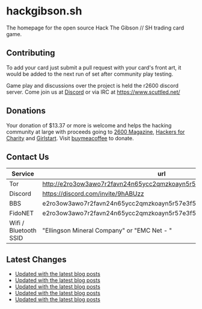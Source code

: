 # hackgibson.sh
The homepage for the open source Hack The Gibson // SH trading card game.


## Contributing

To add your card just submit a pull request with your card's front art, it would be added to the next run of set after community play testing.

Game play and discussions over the project is held the r2600 discord server. Come join us at [Discord](https://discord.com/invite/9hABUzz) or via IRC at https://www.scuttled.net/


## Donations

Your donation of $13.37 or more is welcome and helps the hacking community at large with proceeds going to [2600 Magazine](https://2600.com/), [Hackers for Charity](https://hackersforcharity.org) and [Girlstart](https://girlstart.org).  Visit [buymeacoffee](https://www.buymeacoffee.com/hackgibson.sh) to donate.


## Contact Us

Service | url
-|-
Tor | http://e2ro3ow3awo7r2favn24n65ycc2qmzkoayn5r57e3f56nvjwdcgg32ad.onion
Discord | https://discord.com/invite/9hABUzz
BBS | e2ro3ow3awo7r2favn24n65ycc2qmzkoayn5r57e3f56nvjwdcgg32ad.onion:23
FidoNET | e2ro3ow3awo7r2favn24n65ycc2qmzkoayn5r57e3f56nvjwdcgg32ad.onion:24554
Wifi / Bluetooth SSID | "Ellingson Mineral Company" or "EMC Net - <fidonet address>"

## Latest Changes
<!-- BLOG-POST-LIST:START -->
- [Updated with the latest blog posts](https://github.com/DFW2600/hackgibson.sh/commit/bae48a3b87d6363fbf1c7fa5bd520bde4f3df95e)
- [Updated with the latest blog posts](https://github.com/DFW2600/hackgibson.sh/commit/d56f76d2f6f52653c79fd06d0ce75063b690cd0b)
- [Updated with the latest blog posts](https://github.com/DFW2600/hackgibson.sh/commit/238734de51025ed83438d82b474518822ececa21)
- [Updated with the latest blog posts](https://github.com/DFW2600/hackgibson.sh/commit/b1ab9a24e52e9956f84bbc4e4a9936f9b1a8ad04)
- [Updated with the latest blog posts](https://github.com/DFW2600/hackgibson.sh/commit/b5c97308333bb23847b0a16b1834d43a49b36ac9)
<!-- BLOG-POST-LIST:END -->
